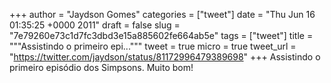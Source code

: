 
+++
author = "Jaydson Gomes"
categories = ["tweet"]
date = "Thu Jun 16 01:35:25 +0000 2011"
draft = false
slug = "7e79260e73c1d7fc3dbd3e15a885602fe664ab5e"
tags = ["tweet"]
title = """Assistindo o primeiro epi..."""
tweet = true
micro = true
tweet_url = "https://twitter.com/jaydson/status/81172996479389698"
+++
Assistindo o primeiro episódio dos Simpsons. Muito bom!

